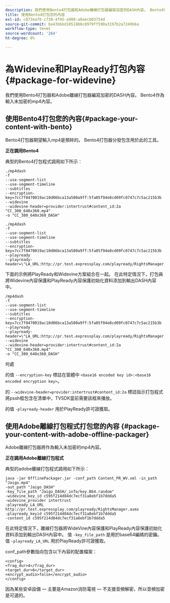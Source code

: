 ```yaml
---
description: 我們使用Bento4打包器和Adobe離線打包器編寫加密的DASH內容。 Bento4作為輸入未加密的mp4內容。
title: 使用Bento4打包您的內容
exl-id: c873eaf6-c738-4f95-a900-a8aecb03754d
source-git-commit: be43bbbd1051886c8979ff590a3197b2a7249b6a
workflow-type: tm+mt
source-wordcount: '264'
ht-degree: 0%

---
```


# 為Widevine和PlayReady打包內容 {#package-for-widevine}

我們使用Bento4打包器和Adobe離線打包器編寫加密的DASH內容。 Bento4作為輸入未加密的mp4內容。

## 使用Bento4打包您的內容{#package-your-content-with-bento}

Bento4打包器期望輸入mp4是預碎的。 Bento4打包器分發包含用於此的工具。

**正在調用Bento4**

典型的Bento4打包程式調用如下所示：

```
./mp4dash
-f
--use-segment-list
--use-segment-timeline
--subtitles
--encryption-key=7cc7f0470019ac10d06bca13a580a9ff:5fa05f94e8cd09fc0747c7c5ac215b3b
--widevine
--widevine-header=provider:intertrust#content_id:2a "CC_300_640x360.mp4"
-o "CC_300_640x360_DASH"
```

```
./mp4dash
-f
--use-segment-list
--use-segment-timeline
--subtitles
--encryption-key=7cc7f0470019ac10d06bca13a580a9ff:5fa05f94e8cd09fc0747c7c5ac215b3b
--playready
--playready-header=\"LA_URL:http://pr.test.expressplay.com/playready/RightsManager.asmx\"
```

下面的示例將PlayReady和Widevine方案組合在一起。 在此特定情況下，打包員將Widevine內容保護和PlayReady內容保護初始化資料添加到輸出DASH內容中。

```
/mp4dash
-f
--use-segment-list
--use-segment-timeline
--subtitles
--encryption-key=7cc7f0470019ac10d06bca13a580a9ff:5fa05f94e8cd09fc0747c7c5ac215b3b
--playready
--playready-header=\"LA_URL:http://pr.test.expressplay.com/playready/RightsManager.asmx\"
--widevine
--widevine-header=provider:intertrust#content_id:2a "CC_300_640x360.mp4"
-o "CC_300_640x360_DASH"
```

何處

的值 `--encryption-key` 標誌在窗體中 `<base16 encoded key id>:<base16 encoded encryption key>`。

的 `--widevine-header=provider:intertrust#content_id:2a` 標誌指示打包程式將pssh框包含在清單中，TVSDK當前需要該框來播放。

的值 `-playready-header` 用於PlayReady許可證獲取。

## 使用Adobe離線打包程式打包您的內容 {#package-your-content-with-adobe-offline-packager}

Adobe離線打包器將作為輸入未加密的mp4內容。

**正在調用Adobe離線打包程式**

典型的adobe離線打包程式調用如下所示：

```
java -jar OfflinePackager.jar -conf_path Content_PR_WV.xml -in_path "Jaigo.mp4"
-out_path "Jaigo_DASH"
-key_file_path "Jaigo_DASH/_info/key.B64.random"
-widevine_key_id c595f214d84dc7ecf31a8ebf1b7ddda5
-widevine_provider intertrust
-playready_LA_URL
http://pr.test.expressplay.com/playready/RightsManager.asmx
-playready_keyid c595f214d84dc7ecf31a8ebf1b7ddda5
-content_id c595f214d84dc7ecf31a8ebf1b7ddda5
```

在此特定情況下，離線打包器將WideVine內容保護和PlayReady內容保護初始化資料添加到輸出DASH內容中。 值 `-key_file_path` 是用於base64編碼的密鑰。 值 `-playready_LA_URL` 用於PlayReady許可證獲取。

conf_path參數指向包含以下內容的配置檔案：

```
<config>
<frag_dur>4</frag_dur>
<target_dur>6</target_dur>
<encrypt_audio>false</encrypt_audio>
</config>
```

因為某些安卓設備 — 主要是Amazon消防電視 — 不支援音頻解密，所以音頻加密是可選的。
